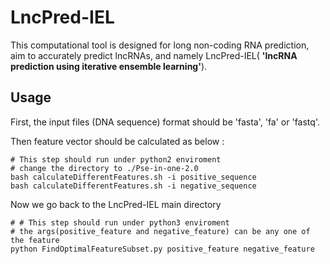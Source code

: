 # LncPred-IEL
This computational tool is designed for long non-coding RNA prediction, aim to accurately predict lncRNAs, and namely LncPred-IEL( **'lncRNA prediction using iterative ensemble learning'**).

## Usage

First, the input files (DNA sequence) format should be 'fasta', 'fa' or 'fastq'.

Then feature vector should be calculated as below :

```shell
# This step should run under python2 enviroment
# change the directory to ./Pse-in-one-2.0
bash calculateDifferentFeatures.sh -i positive_sequence
bash calculateDifferentFeatures.sh -i negative_sequence
```

Now we go back to the LncPred-IEL main directory

```shell
# # This step should run under python3 enviroment
# the args(positive_feature and negative_feature) can be any one of the feature
python FindOptimalFeatureSubset.py positive_feature negative_feature
```
